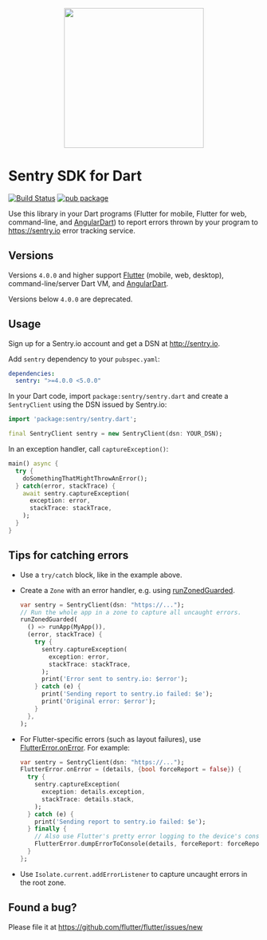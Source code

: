 <p align="center">
  <a href="https://sentry.io" target="_blank" align="center">
    <img src="https://sentry-brand.storage.googleapis.com/sentry-logo-black.png" width="280">
  </a>
  <br />
</p>

# Sentry SDK for Dart

[![Build Status](https://travis-ci.org/flutter/sentry.svg?branch=master)](https://travis-ci.org/flutter/sentry)
[![pub package](https://img.shields.io/pub/v/sentry.svg)](https://pub.dev/packages/sentry)

Use this library in your Dart programs (Flutter for mobile, Flutter for web,
command-line, and [AngularDart][angular_sentry]) to report errors thrown by your program to
https://sentry.io error tracking service.

## Versions

Versions `4.0.0` and higher support [Flutter][flutter] (mobile, web, desktop),
command-line/server Dart VM, and [AngularDart][angular_sentry].

Versions below `4.0.0` are deprecated.

## Usage

Sign up for a Sentry.io account and get a DSN at http://sentry.io.

Add `sentry` dependency to your `pubspec.yaml`:

```yaml
dependencies:
  sentry: ">=4.0.0 <5.0.0"
```

In your Dart code, import `package:sentry/sentry.dart` and create a `SentryClient` using the DSN issued by Sentry.io:

```dart
import 'package:sentry/sentry.dart';

final SentryClient sentry = new SentryClient(dsn: YOUR_DSN);
```

In an exception handler, call `captureException()`:

```dart
main() async {
  try {
    doSomethingThatMightThrowAnError();
  } catch(error, stackTrace) {
    await sentry.captureException(
      exception: error,
      stackTrace: stackTrace,
    );
  }
}
```

## Tips for catching errors

- Use a `try/catch` block, like in the example above.
- Create a `Zone` with an error handler, e.g. using [runZonedGuarded][run_zoned_guarded].

  ```dart
  var sentry = SentryClient(dsn: "https://...");
  // Run the whole app in a zone to capture all uncaught errors.
  runZonedGuarded(
    () => runApp(MyApp()),
    (error, stackTrace) {
      try {
        sentry.captureException(
          exception: error,
          stackTrace: stackTrace,
        );
        print('Error sent to sentry.io: $error');
      } catch (e) {
        print('Sending report to sentry.io failed: $e');
        print('Original error: $error');
      }
    },
  );
  ```
- For Flutter-specific errors (such as layout failures), use [FlutterError.onError][flutter_error]. For example:

  ```dart
  var sentry = SentryClient(dsn: "https://...");
  FlutterError.onError = (details, {bool forceReport = false}) {
    try {
      sentry.captureException(
        exception: details.exception,
        stackTrace: details.stack,
      );
    } catch (e) {
      print('Sending report to sentry.io failed: $e');
    } finally {
      // Also use Flutter's pretty error logging to the device's console.
      FlutterError.dumpErrorToConsole(details, forceReport: forceReport);
    }
  };
  ```
- Use `Isolate.current.addErrorListener` to capture uncaught errors
  in the root zone.

## Found a bug?

Please file it at https://github.com/flutter/flutter/issues/new

[flutter]: https://flutter.dev
[run_zoned_guarded]: https://api.dartlang.org/stable/dart-async/runZonedGuarded.html
[flutter_error]: https://docs.flutter.io/flutter/foundation/FlutterError/onError.html
[angular_sentry]: https://pub.dev/packages/angular_sentry
